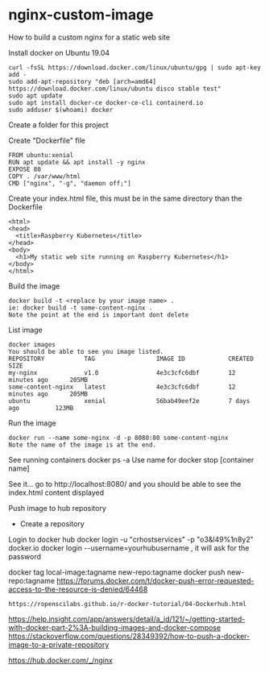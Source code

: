 # nginx-custom-image
How to build a custom nginx for a static web site

Install docker on Ubuntu 19.04
    
    curl -fsSL https://download.docker.com/linux/ubuntu/gpg | sudo apt-key add -
    sudo add-apt-repository "deb [arch=amd64] https://download.docker.com/linux/ubuntu disco stable test"
    sudo apt update
    sudo apt install docker-ce docker-ce-cli containerd.io
    sudo adduser $(whoami) docker 

Create a folder for this project

Create "Dockerfile" file

    FROM ubuntu:xenial
    RUN apt update && apt install -y nginx
    EXPOSE 80
    COPY . /var/www/html
    CMD ["nginx", "-g", "daemon off;"]
    
Create your index.html file, this must be in the same directory than the Dockerfile

    <html>
    <head>
      <title>Raspberry Kubernetes</title>
    </head>
    <body>
      <h1>My static web site running on Raspberry Kubernetes</h1>
    </body>
    </html>
    
Build the image

    docker build -t <replace by your image name> .
    ie: docker build -t some-content-nginx .
    Note the point at the end is important dont delete
    
List image
    
    docker images
    You should be able to see you image listed.
    REPOSITORY           TAG                 IMAGE ID            CREATED             SIZE
    my-nginx             v1.0                4e3c3cfc6dbf        12 minutes ago      205MB
    some-content-nginx   latest              4e3c3cfc6dbf        12 minutes ago      205MB
    ubuntu               xenial              56bab49eef2e        7 days ago          123MB

Run the image

    docker run --name some-nginx -d -p 8080:80 some-content-nginx
    Note the name of the image is at the end.
    
See running containers
    docker ps -a
    Use name for docker stop [container name]

See it...
    go to http://localhost:8080/
    and you should be able to see the index.html content displayed
    
Push image to hub repository
- Create a repository

Login to docker hub
docker login -u "crhostservices" -p "o3&l49%1n8y2" docker.io
docker login --username=yourhubusername  , it will ask for the password


docker tag local-image:tagname new-repo:tagname
docker push new-repo:tagname
    https://forums.docker.com/t/docker-push-error-requested-access-to-the-resource-is-denied/64468
    
    https://ropenscilabs.github.io/r-docker-tutorial/04-Dockerhub.html
    
   https://help.insight.com/app/answers/detail/a_id/121/~/getting-started-with-docker-part-2%3A-building-images-and-docker-compose
https://stackoverflow.com/questions/28349392/how-to-push-a-docker-image-to-a-private-repository

   https://hub.docker.com/_/nginx
